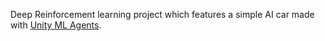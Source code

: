 Deep Reinforcement learning project which features a simple AI car made with [Unity ML Agents](https://github.com/Unity-Technologies/ml-agents).
